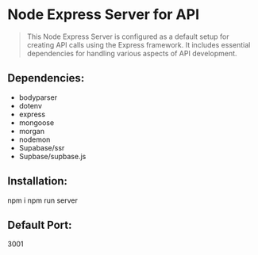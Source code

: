 # Node Express Server for API
> This Node Express Server is configured as a default setup for creating API calls using the Express framework. It includes essential dependencies for handling various aspects of API development.

## Dependencies:
- bodyparser
- dotenv
- express
- mongoose
- morgan
- nodemon
- Supabase/ssr
- Supbase/supbase.js

## Installation:
npm i
npm run server

## Default Port:
3001


